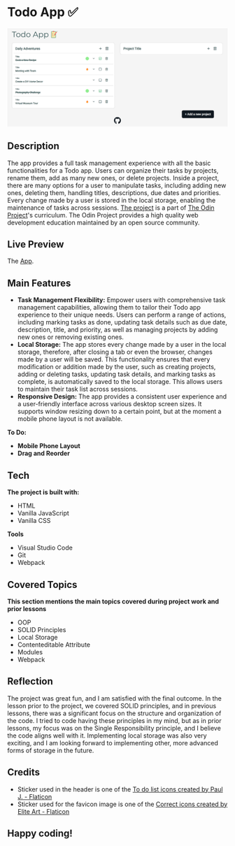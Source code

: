 # Todo App ✅
![Screenshot of the Todo App.](/screenshot.png)
## Description
The app provides a full task management experience with all the basic functionalities for a Todo app. Users can organize their tasks by projects, rename them, add as many new ones, or delete projects. Inside a project, there are many options for a user to manipulate tasks, including adding new ones, deleting them, handling titles, descriptions, due dates and priorities. Every change made by a user is stored in the local storage, enabling the maintenance of tasks across sessions. [The project](https://www.theodinproject.com/lessons/node-path-javascript-todo-list) is a part of [The Odin Project](https://www.theodinproject.com/dashboard)'s curriculum. The Odin Project provides a high quality web development education maintained by an open source community.
## Live Preview
The [App](https://haminimi.github.io/todo-app/).
## Main Features
- **Task Management Flexibility:** Empower users with comprehensive task management capabilities, allowing them to tailor their Todo app experience to their unique needs. Users can perform a range of actions, including marking tasks as done, updating task details such as due date, description, title, and priority, as well as managing projects by adding new ones or removing existing ones.
- **Local Storage:** The app stores every change made by a user in the local storage, therefore, after closing a tab or even the browser, changes made by a user will be saved. This functionality ensures that every modification or addition made by the user, such as creating projects, adding or deleting tasks, updating task details, and marking tasks as complete, is automatically saved to the local storage. This allows users to maintain their task list across sessions.
- **Responsive Design:** The app provides a consistent user experience and a user-friendly interface across various desktop screen sizes. It supports window resizing down to a certain point, but at the moment a mobile phone layout is not available.

**To Do:**
- **Mobile Phone Layout** 
- **Drag and Reorder**
## Tech
**The project is built with:**
- HTML
- Vanilla JavaScript
- Vanilla CSS

**Tools**
- Visual Studio Code
- Git
- Webpack
## Covered Topics
**This section mentions the main topics covered during project work and prior lessons**
- OOP
- SOLID Principles
- Local Storage
- Contenteditable Attribute
- Modules
- Webpack
## Reflection
The project was great fun, and I am satisfied with the final outcome. In the lesson prior to the project, we covered SOLID principles, and in previous lessons, there was a significant focus on the structure and organization of the code. I tried to code having these principles in my mind, but as in prior lessons, my focus was on the Single Responsibility principle, and I believe the code aligns well with it. Implementing local storage was also very exciting, and I am looking forward to implementing other, more advanced forms of storage in the future.
## Credits
- Sticker used in the header is one of the [To do list icons created by Paul J. - Flaticon](https://www.flaticon.com/free-icons/to-do-list)
- Sticker used for the favicon image is one of the [Correct icons created by Elite Art - Flaticon](https://www.flaticon.com/free-icons/correct)
## Happy coding!
